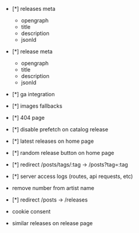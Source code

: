 - [*] releases meta
  - opengraph
  - title
  - description
  - jsonld

- [*] release meta
  - opengraph
  - title
  - description
  - jsonld

- [*] ga integration

- [*] images fallbacks
- [*] 404 page
- [*] disable prefetch on catalog release
- [*] latest releases on home page
- [*] random release button on home page
- [*] redirect /posts/tags/:tag -> /posts?tag=:tag
- [*] server access logs (routes, api requests, etc)

- remove number from artist name

- [*] redirect /posts -> /releases
- cookie consent

- similar releases on release page

